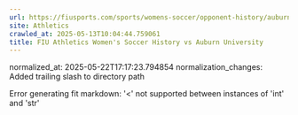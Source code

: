 ```yaml
---
url: https://fiusports.com/sports/womens-soccer/opponent-history/auburn-university/145/
site: Athletics
crawled_at: 2025-05-13T10:04:44.759061
title: FIU Athletics Women's Soccer History vs Auburn University
---
```

normalized_at: 2025-05-22T17:17:23.794854
normalization_changes: Added trailing slash to directory path

Error generating fit markdown: '<' not supported between instances of 'int' and 'str'